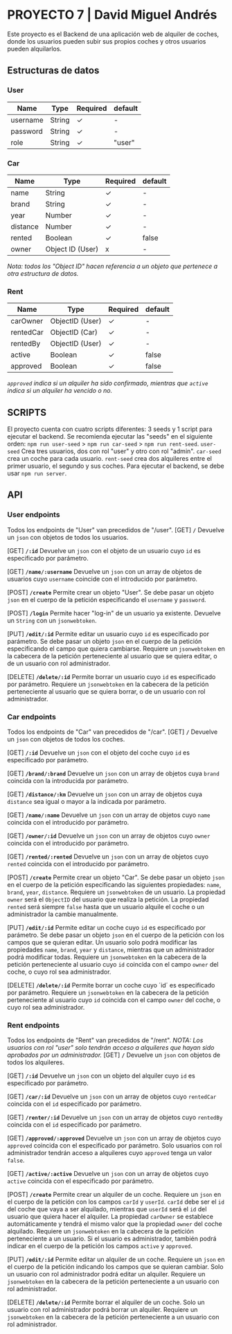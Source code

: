 # PROYECTO 7 | David Miguel Andrés

Este proyecto es el Backend de una aplicación web de alquiler de coches, donde los usuarios pueden subir sus propios coches y otros usuarios
pueden alquilarlos.

## Estructuras de datos

### User

| Name     | Type   | Required | default |
| -------- | ------ | -------- | ------- |
| username | String | ✓        | -       |
| password | String | ✓        | -       |
| role     | String | ✓        | "user"  |

### Car

| Name     | Type             | Required | default |
| -------- | ---------------- | -------- | ------- |
| name     | String           | ✓        | -       |
| brand    | String           | ✓        | -       |
| year     | Number           | ✓        | -       |
| distance | Number           | ✓        | -       |
| rented   | Boolean          | ✓        | false   |
| owner    | Object ID (User) | x        | -       |

_Nota: todos los "Object ID" hacen referencia a un objeto que pertenece a otra estructura de datos._

### Rent

| Name      | Type            | Required | default |
| --------- | --------------- | -------- | ------- |
| carOwner  | ObjectID (User) | ✓        | -       |
| rentedCar | ObjectID (Car)  | ✓        | -       |
| rentedBy  | ObjectID (User) | ✓        | -       |
| active    | Boolean         | ✓        | false   |
| approved  | Boolean         | ✓        | false   |

_`approved` indica si un alquiler ha sido confirmado, mientras que `active` indica si un alquiler ha vencido o no._

## SCRIPTS

El proyecto cuenta con cuatro scripts diferentes: 3 seeds y 1 script para ejecutar el backend. Se recomienda ejecutar las "seeds" en el
siguiente orden: 
`npm run user-seed` > `npm run car-seed` > `npm run rent-seed`. `user-seed` 
Crea tres usuarios, dos con rol "user" y otro con rol "admin". `car-seed` crea un coche para cada usuario. 
`rent-seed` crea dos alquileres entre el primer usuario, el segundo y sus coches. 
Para ejecutar el backend, se debe usar `npm run server`.

## API

### User endpoints

Todos los endpoints de "User" van precedidos de "/user". [GET] **`/`** Devuelve un `json` con objetos de todos los usuarios.

[GET] **`/:id`** 
Devuelve un `json` con el objeto de un usuario cuyo `id` es especificado por parámetro.

[GET] **`/name/:username`** 
Devuelve un `json` con un array de objetos de usuarios cuyo `username` coincide con el introducido por
parámetro.

[POST] **`/create`** 
Permite crear un objeto "User". Se debe pasar un objeto `json` en el cuerpo de la petición especificando el `username`
y `password`.

[POST] **`/login`** 
Permite hacer "log-in" de un usuario ya existente. Devuelve un `String` con un `jsonwebtoken`.

[PUT] **`/edit/:id`** 
Permite editar un usuario cuyo `id` es especificado por parámetro. Se debe pasar un objeto `json` en el cuerpo de la
petición especificando el campo que quiera cambiarse. Requiere un `jsonwebtoken` en la cabecera de la petición perteneciente al usuario que
se quiera editar, o de un usuario con rol administrador.

[DELETE] **`/delete/:id`** 
Permite borrar un usuario cuyo `id` es especificado por parámetro. Requiere un `jsonwebtoken` en la cabecera de
la petición perteneciente al usuario que se quiera borrar, o de un usuario con rol administrador.

### Car endpoints

Todos los endpoints de "Car" van precedidos de "/car". [GET] **`/`** Devuelve un `json` con objetos de todos los coches.

[GET] **`/:id`** 
Devuelve un `json` con el objeto del coche cuyo `id` es especificado por parámetro.

[GET] **`/brand/:brand`** 
Devuelve un `json` con un array de objetos cuya `brand` coincida con la introducida por parámetro.

[GET] **`/distance/:km`** 
Devuelve un `json` con un array de objetos cuya `distance` sea igual o mayor a la indicada por parámetro.

[GET] **`/name/:name`** 
Devuelve un `json` con un array de objetos cuyo `name` coincida con el introducido por parámetro.

[GET] **`/owner/:id`**
Devuelve un `json` con un array de objetos cuyo `owner` coincida con el introducido por parámetro.

[GET] **`/rented/:rented`** 
Devuelve un `json` con un array de objetos cuyo `rented` coincida con el introducido por parámetro.

[POST] **`/create`** 
Permite crear un objeto "Car". Se debe pasar un objeto `json` en el cuerpo de la petición especificando las siguientes
propiedades: `name`, `brand`, `year`, `distance`. Requiere un `jsonwebtoken` de un usuario. La propiedad `owner` será el `ObjectID` del
usuario que realiza la petición. La propiedad `rented` será siempre `false` hasta que un usuario alquile el coche o un administrador la
cambie manualmente.

[PUT] **`/edit/:id`** 
Permite editar un coche cuyo `id` es especificado por parámetro. Se debe pasar un objeto `json` en el cuerpo de la
petición con los campos que se quieran editar. Un usuario solo podrá modificar las propiedades `name`, `brand`, `year` y `distance`,
mientras que un administrador podrá modificar todas. Requiere un `jsonwebtoken` en la cabecera de la petición perteneciente al usuario cuyo
`id` coincida con el campo `owner` del coche, o cuyo rol sea administrador.

[DELETE] **`/delete/:id`** 
Permite borrar un coche cuyo ´id´ es especificado por parámetro. Requiere un `jsonwebtoken` en la cabecera de la
petición perteneciente al usuario cuyo `id` coincida con el campo `owner` del coche, o cuyo rol sea administrador.

### Rent endpoints

Todos los endpoints de "Rent" van precedidos de "/rent". _NOTA: Los usuarios con rol "user" solo tendrán acceso a alquileres que hayan sido
aprobados por un administrador._ [GET] **`/`** Devuelve un `json` con objetos de todos los alquileres.

[GET] **`/:id`** 
Devuelve un `json` con un objeto del alquiler cuyo `id` es especificado por parámetro.

[GET] **`/car/:id`** 
Devuelve un `json` con un array de objetos cuyo `rentedCar` coincida con el `id` especificado por parámetro.

[GET] **`/renter/:id`** 
Devuelve un `json` con un array de objetos cuyo `rentedBy` coincida con el `id` especificado por parámetro.

[GET] **`/approved/:approved`** 
Devuelve un `json` con un array de objetos cuyo `approved` coincida con el especificado por parámetro. Solo
usuarios con rol administrador tendrán acceso a alquileres cuyo `approved` tenga un valor `false`.

[GET] **`/active/:active`** 
Devuelve un `json` con un array de objetos cuyo `active` coincida con el especificado por parámetro.

[POST] **`/create`** 
Permite crear un alquiler de un coche. Requiere un `json` en el cuerpo de la petición con los campos `carId` y
`userId`. `carId` debe ser el `id` del coche que vaya a ser alquilado, mientras que `userId` será el `id` del usuario que quiera hacer el
alquiler. La propiedad `carOwner` se establece automáticamente y tendrá el mismo valor que la propiedad `owner` del coche alquilado.
Requiere un `jsonwebtoken` en la cabecera de la petición perteneciente a un usuario. Si el usuario es administrador, también podrá indicar
en el cuerpo de la petición los campos `active` y `approved`.

[PUT] **`/edit/:id`** 
Permite editar un alquiler de un coche. Requiere un `json` en el cuerpo de la petición indicando los campos que se
quieran cambiar. Solo un usuario con rol administrador podrá editar un alquiler. Requiere un `jsonwebtoken` en la cabecera de la petición
perteneciente a un usuario con rol administrador.

[DELETE] **`/delete/:id`** 
Permite borrar el alquiler de un coche. Solo un usuario con rol administrador podrá borrar un alquiler. Requiere
un `jsonwebtoken` en la cabecera de la petición perteneciente a un usuario con rol administrador.
